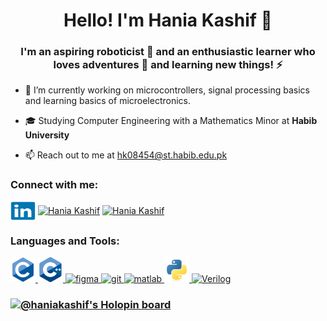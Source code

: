<h1 align="center">Hello! I'm Hania Kashif 🌟</h1>
<h3 align="center">I'm an aspiring roboticist 🤖 and an enthusiastic learner who loves adventures 🚀 and learning new things! ⚡ </h3>

- 🔭 I’m currently working on microcontrollers, signal processing basics and learning basics of microelectronics.

- 🎓 Studying Computer Engineering with a Mathematics Minor at **Habib University**

- 📫 Reach out to me at hk08454@st.habib.edu.pk

<h3 align="left">Connect with me:</h3>
<p align="left">
<a href="https://www.linkedin.com/in/hania-kashif-/" target="blank"><img align="center" src="https://raw.githubusercontent.com/devicons/devicon/master/icons/linkedin/linkedin-original.svg" alt="Hania Kashif" height="30" width="40" /></a>
<a href="https://www.facebook.com/profile.php?id=100009175314487" target="blank"><img align="center" src="https://raw.githubusercontent.com/rahuldkjain/github-profile-readme-generator/master/src/images/icons/Social/facebook.svg" alt="Hania Kashif" height="30" width="40" /></a>
<a href="https://www.instagram.com/anya.waku_waku_/" target="blank"><img align="center" src="https://raw.githubusercontent.com/rahuldkjain/github-profile-readme-generator/master/src/images/icons/Social/instagram.svg" alt="Hania Kashif" height="30" width="40" /></a>
</p>

<h3 align="left">Languages and Tools:</h3>
<p align="left">  </a> <a href="https://www.cprogramming.com/" target="_blank" rel="noreferrer"> <img src="https://raw.githubusercontent.com/devicons/devicon/master/icons/c/c-original.svg" alt="c" width="40" height="40"/> </a> <a href="https://www.w3schools.com/cpp/" target="_blank" rel="noreferrer"> <img src="https://raw.githubusercontent.com/devicons/devicon/master/icons/cplusplus/cplusplus-original.svg" alt="cplusplus" width="40" height="40"/> </a> <a href="https://www.figma.com/" target="_blank" rel="noreferrer"> <img src="https://www.vectorlogo.zone/logos/figma/figma-icon.svg" alt="figma" width="40" height="40"/> </a> <a href="https://git-scm.com/" target="_blank" rel="noreferrer"> <img src="https://www.vectorlogo.zone/logos/git-scm/git-scm-icon.svg" alt="git" width="40" height="40"/> </a> <a href="https://www.mathworks.com/" target="_blank" rel="noreferrer"> <img src="https://upload.wikimedia.org/wikipedia/commons/2/21/Matlab_Logo.png" alt="matlab" width="40" height="40"/> </a> <a href="https://www.python.org" target="_blank" rel="noreferrer"> <img src="https://raw.githubusercontent.com/devicons/devicon/master/icons/python/python-original.svg" alt="python" width="40" height="40"/> <a href="https://www.xilinx.com/products/design-tools/vivado.html" target="_blank" rel="noreferrer"> <img src="https://user-images.githubusercontent.com/3611330/51789332-126e5400-2188-11e9-808e-37c633755ddf.png" alt="Verilog" width="40" height="40"/> </a> </p>

### [![@haniakashif's Holopin board](https://holopin.me/haniakashif)](https://holopin.io/@haniakashif)

<!--
**haniakashif/haniakashif** is a ✨ _special_ ✨ repository because its `README.md` (this file) appears on your GitHub profile.

Here are some ideas to get you started:

- 🔭 I’m currently working on ...
- 🌱 I’m currently learning ...
- 👯 I’m looking to collaborate on ...
- 🤔 I’m looking for help with ...
- 💬 Ask me about ...
- 📫 How to reach me: ...
- 😄 Pronouns: ...
- ⚡ Fun fact: ...
-->
